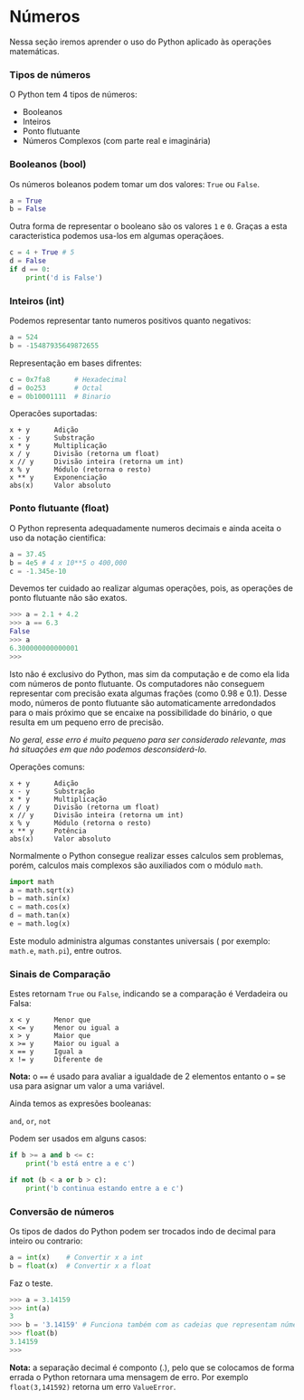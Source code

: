 # Números

Nessa seção iremos aprender o uso do Python aplicado às operações matemáticas.

### Tipos de números

O Python tem 4 tipos de números:

* Booleanos
* Inteiros
* Ponto flutuante
* Números Complexos (com parte real e imaginária)

### Booleanos (bool)
Os números boleanos podem tomar um dos valores: `True` ou `False`.

```python
a = True
b = False
```

Outra forma de representar o booleano são os valores `1` e `0`. Graças a esta caracteristica podemos usa-los em algumas operaçãoes.

```python
c = 4 + True # 5
d = False
if d == 0:
    print('d is False')
```


### Inteiros (int)

Podemos representar tanto numeros positivos quanto negativos:

```python
a = 524
b = -15487935649872655
```
Representação em bases difrentes:
```python
c = 0x7fa8      # Hexadecimal
d = 0o253       # Octal
e = 0b10001111  # Binario
```

Operacões suportadas:

```
x + y      Adição
x - y      Substração
x * y      Multiplicação
x / y      Divisão (retorna um float)
x // y     Divisão inteira (retorna um int)
x % y      Módulo (retorna o resto)
x ** y     Exponenciação
abs(x)     Valor absoluto
```



### Ponto flutuante (float)

O Python representa adequadamente numeros decimais e ainda aceita o uso da notação cientifica:

```python
a = 37.45
b = 4e5 # 4 x 10**5 o 400,000
c = -1.345e-10
```

Devemos ter cuidado ao realizar algumas operações, pois, as operações de ponto flutuante não são exatos.

```python
>>> a = 2.1 + 4.2
>>> a == 6.3
False
>>> a
6.300000000000001
>>>
```

Isto não é exclusivo do Python, mas sim da computação e de como ela lida com números de ponto flutuante. Os computadores não conseguem representar com precisão exata algumas frações (como 0.98 e 0.1). Desse modo, números de ponto flutuante são automaticamente arredondados para o mais próximo que se encaixe na possibilidade do binário, o que resulta em um pequeno erro de precisão.

*No geral, esse erro é muito pequeno para ser considerado relevante, mas há situações em que não podemos desconsiderá-lo.*

Operações comuns:

```
x + y      Adição
x - y      Substração
x * y      Multiplicação
x / y      Divisão (retorna um float)
x // y     Divisão inteira (retorna um int)
x % y      Módulo (retorna o resto)
x ** y     Potência
abs(x)     Valor absoluto
```

Normalmente o Python consegue realizar esses calculos sem problemas, porém, calculos mais complexos são auxiliados com o módulo `math`.

```python
import math
a = math.sqrt(x)
b = math.sin(x)
c = math.cos(x)
d = math.tan(x)
e = math.log(x)
```

Este modulo administra algumas constantes universais ( por exemplo: `math.e`, `math.pi`), entre outros.


### Sinais de Comparação

Estes retornam `True` ou `False`, indicando se a comparação é Verdadeira ou Falsa:

```
x < y      Menor que
x <= y     Menor ou igual a
x > y      Maior que
x >= y     Maior ou igual a
x == y     Igual a
x != y     Diferente de
```

**Nota:** o `==` é usado para avaliar a igualdade de 2 elementos entanto o `=` se usa para asignar um valor a uma variável.


Ainda temos as expresões booleanas:

`and`, `or`, `not`

Podem ser usados em alguns casos:

```python
if b >= a and b <= c:
    print('b está entre a e c')

if not (b < a or b > c):
    print('b continua estando entre a e c')
```

### Conversão de números

Os tipos de dados do Python podem ser trocados indo de decimal para inteiro ou contrario:

```python
a = int(x)    # Convertir x a int
b = float(x)  # Convertir x a float
```

Faz o teste.

```python
>>> a = 3.14159
>>> int(a)
3
>>> b = '3.14159' # Funciona também com as cadeias que representam números.
>>> float(b)
3.14159
>>>
```

**Nota:** a separação decimal é componto (.), pelo que se colocamos de forma errada o Python retornara uma mensagem de erro. Por exemplo `float(3,141592)` retorna um erro `ValueError`.


